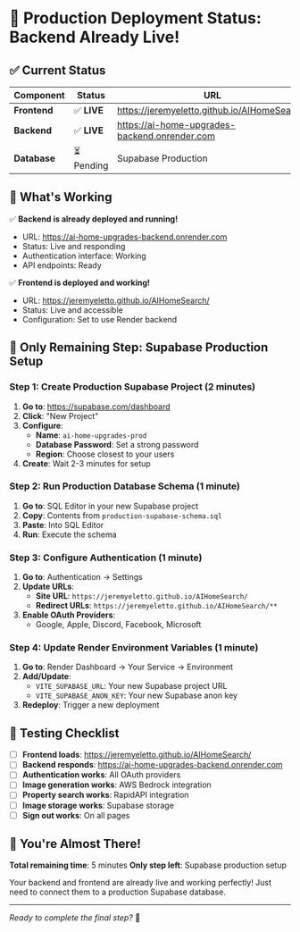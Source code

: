 # 🎉 Production Deployment Status: Backend Already Live!

## ✅ **Current Status**

| Component | Status | URL |
|-----------|--------|-----|
| **Frontend** | ✅ **LIVE** | https://jeremyeletto.github.io/AIHomeSearch/ |
| **Backend** | ✅ **LIVE** | https://ai-home-upgrades-backend.onrender.com |
| **Database** | ⏳ Pending | Supabase Production |

## 🎯 **What's Working**

✅ **Backend is already deployed and running!**
- URL: https://ai-home-upgrades-backend.onrender.com
- Status: Live and responding
- Authentication interface: Working
- API endpoints: Ready

✅ **Frontend is deployed and working!**
- URL: https://jeremyeletto.github.io/AIHomeSearch/
- Status: Live and accessible
- Configuration: Set to use Render backend

## 🔧 **Only Remaining Step: Supabase Production Setup**

### **Step 1: Create Production Supabase Project (2 minutes)**

1. **Go to**: https://supabase.com/dashboard
2. **Click**: "New Project"
3. **Configure**:
   - **Name**: `ai-home-upgrades-prod`
   - **Database Password**: Set a strong password
   - **Region**: Choose closest to your users
4. **Create**: Wait 2-3 minutes for setup

### **Step 2: Run Production Database Schema (1 minute)**

1. **Go to**: SQL Editor in your new Supabase project
2. **Copy**: Contents from `production-supabase-schema.sql`
3. **Paste**: Into SQL Editor
4. **Run**: Execute the schema

### **Step 3: Configure Authentication (1 minute)**

1. **Go to**: Authentication → Settings
2. **Update URLs**:
   - **Site URL**: `https://jeremyeletto.github.io/AIHomeSearch/`
   - **Redirect URLs**: `https://jeremyeletto.github.io/AIHomeSearch/**`
3. **Enable OAuth Providers**:
   - Google, Apple, Discord, Facebook, Microsoft

### **Step 4: Update Render Environment Variables (1 minute)**

1. **Go to**: Render Dashboard → Your Service → Environment
2. **Add/Update**:
   - `VITE_SUPABASE_URL`: Your new Supabase project URL
   - `VITE_SUPABASE_ANON_KEY`: Your new Supabase anon key
3. **Redeploy**: Trigger a new deployment

## 🧪 **Testing Checklist**

- [ ] **Frontend loads**: https://jeremyeletto.github.io/AIHomeSearch/
- [ ] **Backend responds**: https://ai-home-upgrades-backend.onrender.com
- [ ] **Authentication works**: All OAuth providers
- [ ] **Image generation works**: AWS Bedrock integration
- [ ] **Property search works**: RapidAPI integration
- [ ] **Image storage works**: Supabase storage
- [ ] **Sign out works**: On all pages

## 🎉 **You're Almost There!**

**Total remaining time**: 5 minutes
**Only step left**: Supabase production setup

Your backend and frontend are already live and working perfectly! Just need to connect them to a production Supabase database.

---

*Ready to complete the final step?* 🚀
